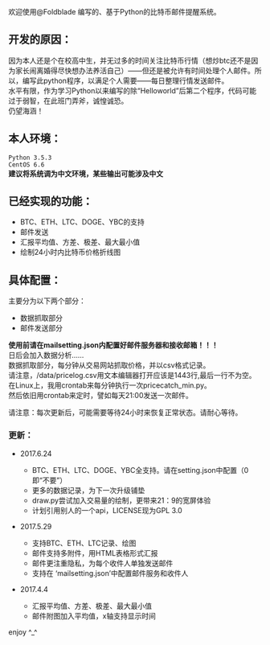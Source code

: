 欢迎使用@Foldblade 编写的、基于Python的比特币邮件提醒系统。  

## 开发的原因：  
因为本人还是个在校高中生，并无过多的时间关注比特币行情（想炒btc还不是因为家长闹离婚得尽快想办法养活自己）——但还是被允许有时间处理个人邮件。所以，编写此python程序，以满足个人需要——每日整理行情发送邮件。  
水平有限，作为学习Python以来编写的除“Helloworld”后第二个程序，代码可能过于弱智，在此班门弄斧，诚惶诚恐。  
仍望海涵！  

## 本人环境：  
`Python 3.5.3`  
`CentOS 6.6`  
**建议将系统调为中文环境，某些输出可能涉及中文**

## 已经实现的功能：
- BTC、ETH、LTC、DOGE、YBC的支持
- 邮件发送
- 汇报平均值、方差、极差、最大最小值
- 绘制24小时内比特币价格折线图

## 具体配置：
主要分为以下两个部分：
- 数据抓取部分
- 邮件发送部分

**使用前请在mailsetting.json内配置好邮件服务器和接收邮箱！！！**  
日后会加入数据分析……  
数据抓取部分，每分钟从交易网站抓取价格，并以csv格式记录。  
请注意，/data/pricelog.csv用文本编辑器打开应该是1443行,最后一行不为空。  
在Linux上，我用crontab来每分钟执行一次pricecatch_min.py。   
然后依旧用crontab来定时，譬如每天21:00发送一次邮件。

请注意：每次更新后，可能需要等待24小时来恢复正常状态。请耐心等待。

### 更新：

- 2017.6.24
  - BTC、ETH、LTC、DOGE、YBC全支持。请在setting.json中配置（0即“不要”）
  - 更多的数据记录，为下一次升级铺垫
  - draw.py尝试加入交易量的绘制，更带来21：9的宽屏体验
  - 计划引用别人的一个api，LICENSE现为GPL 3.0

- 2017.5.29
  - 支持BTC、ETH、LTC记录、绘图
  - 邮件支持多附件，用HTML表格形式汇报
  - 邮件更注重隐私，为每个收件人单独发送邮件
  - 支持在 ‘mailsetting.json’中配置邮件服务和收件人

- 2017.4.4
  - 汇报平均值、方差、极差、最大最小值
  - 邮件附图加入平均值，x轴支持显示时间

enjoy ^_^
